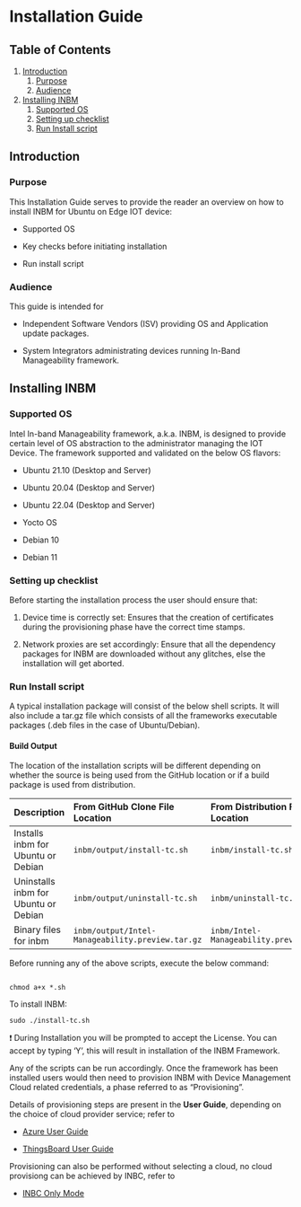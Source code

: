 # Installation Guide

## Table of Contents

1. [Introduction](#introduction)
    1. [Purpose](#purpose)
    2. [Audience](#audience)
2. [Installing INBM](#installing-INBM)
    1. [Supported OS](#supported-os)
    2. [Setting up checklist](#setting-up-checklist)
    3. [Run Install script](#run-install-script)

## Introduction
### Purpose

This Installation Guide serves to provide the reader an overview on how
to install INBM for Ubuntu on Edge IOT device:

-   Supported OS

-   Key checks before initiating installation

-   Run install script


### Audience

This guide is intended for

-   Independent Software Vendors (ISV) providing OS and Application
    update packages.

-   System Integrators administrating devices running In-Band
    Manageability framework.

## Installing INBM

### Supported OS

Intel In-band Manageability framework, a.k.a. INBM, is designed to provide certain level of OS abstraction to the administrator managing the IOT Device. The framework supported and validated on the below OS flavors:

-   Ubuntu 21.10 (Desktop and Server)

-   Ubuntu 20.04 (Desktop and Server)

-   Ubuntu 22.04 (Desktop and Server)

-   Yocto OS

-   Debian 10

-   Debian 11

### Setting up checklist

Before starting the installation process the user should ensure that:

1.  Device time is correctly set: Ensures that the
    creation of certificates during the provisioning phase have the correct
    time stamps.

2.  Network proxies are set accordingly: Ensure that all the
    dependency packages for INBM are downloaded without any
    glitches, else the installation will get aborted.

### Run Install script

A typical installation package will consist of the below shell scripts.  It will also 
include a tar.gz file which consists of all the frameworks executable
packages (.deb files in the case of Ubuntu/Debian).

#### Build Output

The location of the installation scripts will be different depending on whether the source is being used from the GitHub location or if a build package is used from distribution.

| Description                                               | From GitHub Clone File Location                  | From Distribution File Location           |
|:----------------------------------------------------------|:-------------------------------------------------|:------------------------------------------|
| Installs inbm for Ubuntu or Debian                        | `inbm/output/install-tc.sh`                      | `inbm/install-tc.sh`                      |
| Uninstalls inbm for Ubuntu or Debian                      | `inbm/output/uninstall-tc.sh`                    | `inbm/uninstall-tc.sh`                    |
| Binary files for inbm                                     | `inbm/output/Intel-Manageability.preview.tar.gz` | `inbm/Intel-Manageability.preview.tar.gz` |


Before running any of the above scripts, execute the below command:
```shell

chmod a+x *.sh

```

To install INBM:
```shell
sudo ./install-tc.sh

```
❗ During Installation you will be prompted to accept the License. You can accept by typing ‘Y’, this will result in installation of the INBM Framework.

Any of the scripts can be run accordingly. Once the framework has been installed users would then need to provision INBM with Device Management Cloud related credentials, a phase referred to as “Provisioning”.

Details of provisioning steps are present in the **User Guide**, depending on the choice of cloud provider service; refer to 

-   [Azure User Guide](In-Band%20Manageability%20User%20Guide%20-%20Azure.md)

-   [ThingsBoard User Guide](In-Band%20Manageability%20User%20Guide%20-%20ThingsBoard.md)

Provisioning can also be performed without selecting a cloud, no cloud provisiong can be achieved by INBC, refer to
-   [INBC Only Mode](https://github.com/intel/intel-inb-manageability/blob/develop/inbc-program/README.md#prerequisites)

